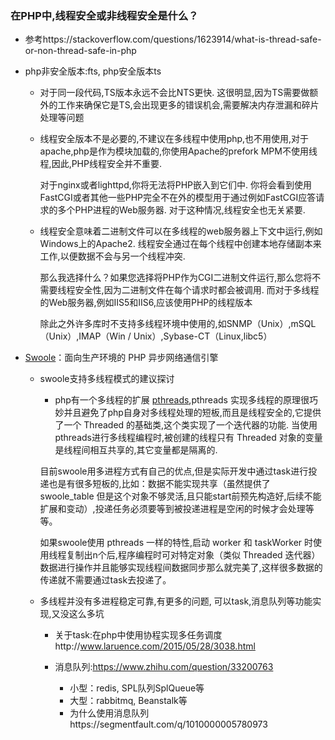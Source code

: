 ### 在PHP中,线程安全或非线程安全是什么？
  - 参考https://stackoverflow.com/questions/1623914/what-is-thread-safe-or-non-thread-safe-in-php
  
* php非安全版本:fts, php安全版本ts

  - 对于同一段代码,TS版本永远不会比NTS更快.
  这很明显,因为TS需要做额外的工作来确保它是TS,会出现更多的错误机会,需要解决内存泄漏和碎片处理等问题
  - 线程安全版本不是必要的,不建议在多线程中使用php,也不用使用,对于apache,php是作为模块加载的,你使用Apache的prefork MPM不使用线程,因此,PHP线程安全并不重要.
    
    对于nginx或者lighttpd,你将无法将PHP嵌入到它们中.
    你将会看到使用FastCGI或者其他一些PHP完全不在外的模型用于通过例如FastCGI应答请求的多个PHP进程的Web服务器.
    对于这种情况,线程安全也无关紧要.
    
    
  - 线程安全意味着二进制文件可以在多线程的web服务器上下文中运行,例如Windows上的Apache2. 线程安全通过在每个线程中创建本地存储副本来工作,以便数据不会与另一个线程冲突.
    
    那么我选择什么？如果您选择将PHP作为CGI二进制文件运行,那么您将不需要线程安全性,因为二进制文件在每个请求时都会被调用.
    而对于多线程的Web服务器,例如IIS5和IIS6,应该使用PHP的线程版本

    除此之外许多库时不支持多线程环境中使用的,如SNMP（Unix）,mSQL（Unix）,IMAP（Win / Unix）,Sybase-CT（Linux,libc5）
    
* [Swoole](https://www.swoole.com/)：面向生产环境的 PHP 异步网络通信引擎
  - swoole支持多线程模式的建议探讨
    - php有一个多线程的扩展 [pthreads](php.net/manual/zh/book.pthreads.php),pthreads 实现多线程的原理很巧妙并且避免了php自身对多线程处理的短板,而且是线程安全的,它提供了一个 Threaded 的基础类,这个类实现了一个迭代器的功能.
    当使用pthreads进行多线程编程时,被创建的线程只有 Threaded 对象的变量是线程间相互共享的,其它变量都是隔离的.
    
    目前swoole用多进程方式有自己的优点,但是实际开发中通过task进行投递也是有很多短板的,比如：数据不能实现共享（虽然提供了 swoole_table 但是这个对象不够灵活,且只能start前预先构造好,后续不能扩展和变动）,投递任务必须要等到被投递进程是空闲的时候才会处理等等。
    
    如果swoole使用 pthreads 一样的特性,启动 worker 和 taskWorker 时使用线程复制出n个后,程序编程时可对特定对象（类似 Threaded 迭代器） 数据进行操作并且能够实现线程间数据同步那么就完美了,这样很多数据的传递就不需要通过task去投递了。
    
  - 多线程并没有多进程稳定可靠,有更多的问题, 可以task,消息队列等功能实现,又没这么多坑
    
    - 关于task:在php中使用协程实现多任务调度http://www.laruence.com/2015/05/28/3038.html
    - 消息队列:https://www.zhihu.com/question/33200763
    
      - 小型：redis, SPL队列SplQueue等
      - 大型：rabbitmq, Beanstalk等
      - 为什么使用消息队列https://segmentfault.com/q/1010000005780973
        
      









